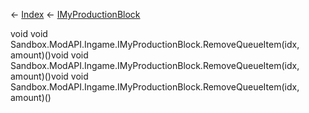 ← [Index](Api-Index) ← [IMyProductionBlock](Sandbox.ModAPI.Ingame.IMyProductionBlock)

void void Sandbox.ModAPI.Ingame.IMyProductionBlock.RemoveQueueItem(idx, amount)()void void Sandbox.ModAPI.Ingame.IMyProductionBlock.RemoveQueueItem(idx, amount)()void void Sandbox.ModAPI.Ingame.IMyProductionBlock.RemoveQueueItem(idx, amount)()